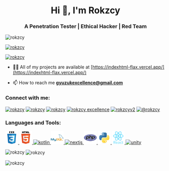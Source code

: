 <h1 align="center">Hi 👋, I'm Rokzcy</h1>
<h3 align="center">A Penetration Tester | Ethical Hacker | Red Team</h3>

<p align="left"> <img src="https://komarev.com/ghpvc/?username=rokzcy&label=Profile%20views&color=0e75b6&style=flat" alt="rokzcy" /> </p>

<p align="left"> <a href="https://github.com/ryo-ma/github-profile-trophy"><img src="https://github-profile-trophy.vercel.app/?username=rokzcy" alt="rokzcy" /></a> </p>

<p align="left"> <a href="https://twitter.com/rokzcy" target="blank"><img src="https://img.shields.io/twitter/follow/rokzcy?logo=twitter&style=for-the-badge" alt="rokzcy" /></a> </p>

- 👨‍💻 All of my projects are available at [https://indexhtml-flax.vercel.app/](https://indexhtml-flax.vercel.app/)

- 📫 How to reach me **gyuzukexcellence@gmail.com**

<h3 align="left">Connect with me:</h3>
<p align="left">
<a href="https://dev.to/rokzcy" target="blank"><img align="center" src="https://raw.githubusercontent.com/rahuldkjain/github-profile-readme-generator/master/src/images/icons/Social/devto.svg" alt="rokzcy" height="30" width="40" /></a>
<a href="https://twitter.com/rokzcy" target="blank"><img align="center" src="https://raw.githubusercontent.com/rahuldkjain/github-profile-readme-generator/master/src/images/icons/Social/twitter.svg" alt="rokzcy" height="30" width="40" /></a>
<a href="https://linkedin.com/in/rokzcy" target="blank"><img align="center" src="https://raw.githubusercontent.com/rahuldkjain/github-profile-readme-generator/master/src/images/icons/Social/linked-in-alt.svg" alt="rokzcy" height="30" width="40" /></a>
<a href="https://fb.com/rokzcy excellence" target="blank"><img align="center" src="https://raw.githubusercontent.com/rahuldkjain/github-profile-readme-generator/master/src/images/icons/Social/facebook.svg" alt="rokzcy excellence" height="30" width="40" /></a>
<a href="https://instagram.com/rokzcyv2" target="blank"><img align="center" src="https://raw.githubusercontent.com/rahuldkjain/github-profile-readme-generator/master/src/images/icons/Social/instagram.svg" alt="rokzcyv2" height="30" width="40" /></a>
<a href="https://medium.com/@rokzcy" target="blank"><img align="center" src="https://raw.githubusercontent.com/rahuldkjain/github-profile-readme-generator/master/src/images/icons/Social/medium.svg" alt="@rokzcy" height="30" width="40" /></a>
</p>

<h3 align="left">Languages and Tools:</h3>
<p align="left"> <a href="https://www.w3schools.com/css/" target="_blank" rel="noreferrer"> <img src="https://raw.githubusercontent.com/devicons/devicon/master/icons/css3/css3-original-wordmark.svg" alt="css3" width="40" height="40"/> </a> <a href="https://www.w3.org/html/" target="_blank" rel="noreferrer"> <img src="https://raw.githubusercontent.com/devicons/devicon/master/icons/html5/html5-original-wordmark.svg" alt="html5" width="40" height="40"/> </a> <a href="https://kotlinlang.org" target="_blank" rel="noreferrer"> <img src="https://www.vectorlogo.zone/logos/kotlinlang/kotlinlang-icon.svg" alt="kotlin" width="40" height="40"/> </a> <a href="https://www.mysql.com/" target="_blank" rel="noreferrer"> <img src="https://raw.githubusercontent.com/devicons/devicon/master/icons/mysql/mysql-original-wordmark.svg" alt="mysql" width="40" height="40"/> </a> <a href="https://nextjs.org/" target="_blank" rel="noreferrer"> <img src="https://cdn.worldvectorlogo.com/logos/nextjs-2.svg" alt="nextjs" width="40" height="40"/> </a> <a href="https://www.php.net" target="_blank" rel="noreferrer"> <img src="https://raw.githubusercontent.com/devicons/devicon/master/icons/php/php-original.svg" alt="php" width="40" height="40"/> </a> <a href="https://www.python.org" target="_blank" rel="noreferrer"> <img src="https://raw.githubusercontent.com/devicons/devicon/master/icons/python/python-original.svg" alt="python" width="40" height="40"/> </a> <a href="https://reactjs.org/" target="_blank" rel="noreferrer"> <img src="https://raw.githubusercontent.com/devicons/devicon/master/icons/react/react-original-wordmark.svg" alt="react" width="40" height="40"/> </a> <a href="https://unity.com/" target="_blank" rel="noreferrer"> <img src="https://www.vectorlogo.zone/logos/unity3d/unity3d-icon.svg" alt="unity" width="40" height="40"/> </a> </p>

<p><img align="left" src="https://github-readme-stats.vercel.app/api/top-langs?username=rokzcy&show_icons=true&locale=en&layout=compact" alt="rokzcy" /></p>

<p>&nbsp;<img align="center" src="https://github-readme-stats.vercel.app/api?username=rokzcy&show_icons=true&locale=en" alt="rokzcy" /></p>

<p><img align="center" src="https://github-readme-streak-stats.herokuapp.com/?user=rokzcy&" alt="rokzcy" /></p>
